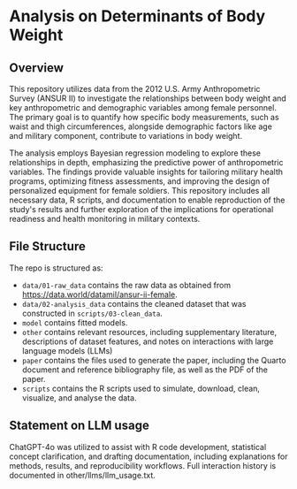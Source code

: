 # Analysis on Determinants of Body Weight

## Overview

This repository utilizes data from the 2012 U.S. Army Anthropometric Survey (ANSUR II) to investigate the relationships between body weight and key anthropometric and demographic variables among female personnel. The primary goal is to quantify how specific body measurements, such as waist and thigh circumferences, alongside demographic factors like age and military component, contribute to variations in body weight.

The analysis employs Bayesian regression modeling to explore these relationships in depth, emphasizing the predictive power of anthropometric variables. The findings provide valuable insights for tailoring military health programs, optimizing fitness assessments, and improving the design of personalized equipment for female soldiers. This repository includes all necessary data, R scripts, and documentation to enable reproduction of the study's results and further exploration of the implications for operational readiness and health monitoring in military contexts.


## File Structure

The repo is structured as:

-   `data/01-raw_data` contains the raw data as obtained from https://data.world/datamil/ansur-ii-female.
-   `data/02-analysis_data` contains the cleaned dataset that was constructed in `scripts/03-clean_data`.
-   `model` contains fitted models. 
-   `other` contains relevant resources, including supplementary literature, descriptions of dataset features, and notes on interactions with large language models (LLMs)
-   `paper` contains the files used to generate the paper, including the Quarto document and reference bibliography file, as well as the PDF of the paper. 
-   `scripts` contains the R scripts used to simulate, download, clean, visualize, and analyse the data.


## Statement on LLM usage

ChatGPT-4o was utilized to assist with R code development, statistical concept clarification, and drafting documentation, including explanations for methods, results, and reproducibility workflows. Full interaction history is documented in other/llms/llm_usage.txt.

